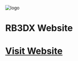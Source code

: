 ![logo](https://raw.githubusercontent.com/HMXMilohax/RB3DX-Site/main/src/images/logo.png)
# RB3DX Website
# [Visit Website](https://rb3dx.milohax.org/)
